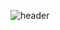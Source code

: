 ![header](https://capsule-render.vercel.app/api?height=200&text=yeonoyam&animation=twinkling&fontSize=70&fontAlignY=75&fontColor=fff&stroke=000&strokeWidth=1)
